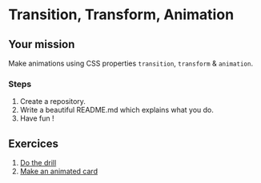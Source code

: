 # Transition, Transform, Animation

## Your mission

Make animations using CSS properties ``transition``, ``transform`` & ``animation``.

### Steps
1. Create a repository.
1. Write a beautiful README.md which explains what you do. 
1. Have fun !  

## Exercices
1. [Do the drill](./exos-anim/drill.md)
1. [Make an animated card](./exos-anim/card.md)